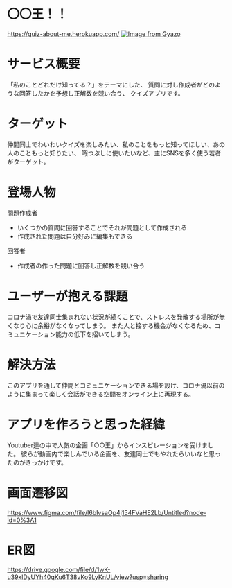 # 〇〇王！！
https://quiz-about-me.herokuapp.com/
[![Image from Gyazo](https://i.gyazo.com/ce797acba8bac4960ee9dc244f38bb49.jpg)](https://gyazo.com/ce797acba8bac4960ee9dc244f38bb49)


# サービス概要
「私のことどれだけ知ってる？」をテーマにした、
質問に対し作成者がどのような回答したかを予想し正解数を競い合う、
クイズアプリです。


# ターゲット
仲間同士でわいわいクイズを楽しみたい、私のことをもっと知ってほしい、あの人のこともっと知りたい、
暇つぶしに使いたいなど、主にSNSを多く使う若者がターゲット。


# 登場人物
問題作成者
- いくつかの質問に回答することでそれが問題として作成される
- 作成された問題は自分好みに編集もできる

回答者
- 作成者の作った問題に回答し正解数を競い合う


# ユーザーが抱える課題
コロナ渦で友達同士集まれない状況が続くことで、ストレスを発散する場所が無くなり心に余裕がなくなってしまう。
また人と接する機会がなくなるため、コミュニケーション能力の低下を招いてしまう。


# 解決方法
このアプリを通して仲間とコミュニケーションできる場を設け、コロナ渦以前のように集まって楽しく会話ができる空間をオンライン上に再現する。


# アプリを作ろうと思った経緯
Youtuber達の中で人気の企画「○○王」からインスピレーションを受けました。
彼らが動画内で楽しんでいる企画を、友達同士でもやれたらいいなと思ったのがきっかけです。


# 画面遷移図
https://www.figma.com/file/l6bIvsaOp4j154FVaHE2Lb/Untitled?node-id=0%3A1


# ER図
https://drive.google.com/file/d/1wK-u39xlDyUYh40qKu6T38vKo9LyKnUL/view?usp=sharing
